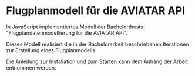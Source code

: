 # Flugplanmodell für die AVIATAR API

In JavaScript implementiertes Modell der Bachelorthesis 
"Flugplandatenmodellierung für die AVIATAR API".

Dieses Modell realisiert die in der Bachelorarbeit beschriebenen 
Iterationen zur Erstellung eines Flugplanmodells.

Die Anleitung zur Installation und zum Starten kann dem Anhang 
der Arbeit entnommen werden.